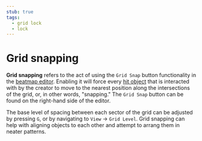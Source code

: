 ```yaml
---
stub: true
tags:
  - grid lock
  - lock
---
```


# Grid snapping

**Grid snapping** refers to the act of using the `Grid Snap` button functionality in the [beatmap editor](/wiki/Beatmap_Editor). Enabling it will force every [hit object](/wiki/Hit_object) that is interacted with by the creator to move to the nearest position along the intersections of the grid, or, in other words, "snapping." The `Grid Snap` button can be found on the right-hand side of the editor.

The base level of spacing between each sector of the grid can be adjusted by pressing `G`, or by navigating to `View` -> `Grid Level`. Grid snapping can help with aligning objects to each other and attempt to arrang them in neater patterns.

<!-- TODO: Add image of Grid Snap button location or the Grid Snap button itself -->

<!-- TODO: Add links-->
